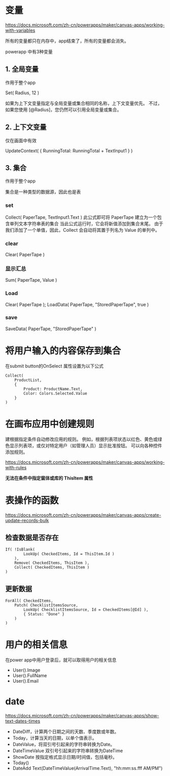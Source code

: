 # 变量

https://docs.microsoft.com/zh-cn/powerapps/maker/canvas-apps/working-with-variables

所有的变量都只在内存中，app结束了，所有的变量都会消失。

powerapp 中有3种变量

## 1. 全局变量
作用于整个app

Set( Radius, 12 )

如果为上下文变量指定与全局变量或集合相同的名称，上下文变量优先。 
不过，如果您使用 [@Radius]，您仍然可以引用全局变量或集合。

## 2. 上下文变量
仅在画面中有效

UpdateContext( { RunningTotal: RunningTotal + TextInput1 } )

## 3. 集合
作用于整个app

集合是一种类型的数据源，因此也是表

### set
Collect( PaperTape, TextInput1.Text )
此公式即可将 PaperTape 建立为一个包含单列文本字符串表的集合
当此公式运行时，它会将新值添加到集合末尾。 由于我们添加了一个单值，因此，Collect 会自动将其置于列名为 Value 的单列中。
### clear
Clear( PaperTape )

### 显示汇总
Sum( PaperTape, Value )

### Load
Clear( PaperTape ); 
LoadData( PaperTape, "StoredPaperTape", true )

### save
SaveData( PaperTape, "StoredPaperTape" )

# 将用户输入的内容保存到集合

在submit button的OnSelect 属性设置为以下公式

```
Collect(
    ProductList,
    {
        Product: ProductName.Text,
        Color: Colors.Selected.Value
    }
)
```

# 在画布应用中创建规则
建根据指定条件自动修改应用的规则。 例如，根据列表项状态以红色、黄色或绿色显示列表项，或仅对特定用户（如管理人员）显示批准按钮。 可以向各种控件添加规则。

https://docs.microsoft.com/zh-cn/powerapps/maker/canvas-apps/working-with-rules

**无法在条件中指定窗体或库的 ThisItem 属性**

# 表操作的函数

https://docs.microsoft.com/zh-cn/powerapps/maker/canvas-apps/create-update-records-bulk

## 检查数据是否存在

```
If( !IsBlank( 
        LookUp( CheckedItems, Id = ThisItem.Id )
    ),
    Remove( CheckedItems, ThisItem ),
    Collect( CheckedItems, ThisItem )
)
```

## 更新数据

```
ForAll( CheckedItems,
    Patch( ChecklistItemsSource, 
        LookUp( ChecklistItemsSource, Id = CheckedItems[@Id] ),
        { Status: "Done" }
    )
)

```
# 用户的相关信息
在power app中用户登录后，就可以取得用户的相关信息
- User().Image
- User().FullName
- User().Email

# date

https://docs.microsoft.com/zh-cn/powerapps/maker/canvas-apps/show-text-dates-times

- DateDiff，计算两个日期之间的天数、季度数或年数。
- Today，计算当天的日期，以单个值表示。
- DateValue，将双引号引起来的字符串转换为Date。
- DateTimeValue  双引号引起来的字符串转换为DateTime
- ShowDate 按指定格式显示日期/时间值，包括毫秒。
- Today()
- DateAdd 
Text(DateTimeValue(ArrivalTime.Text), "hh:mm:ss.fff AM/PM")